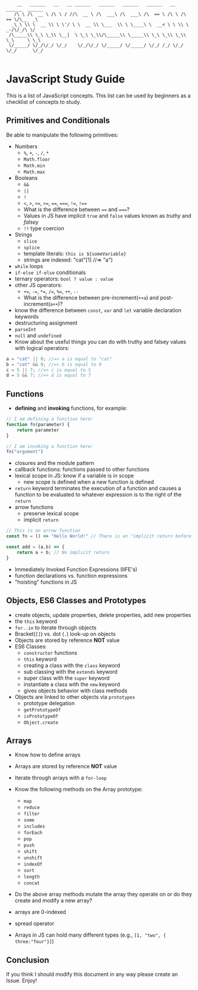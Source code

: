 ```
    __   ______   __   __ ______   ______   ______   ______   __   ______  ______  
   /\ \ /\  __ \ /\ \ / //\  __ \ /\  ___\ /\  ___\ /\  == \ /\ \ /\  == \/\__  _\ 
  _\_\ \\ \  __ \\ \ \'/ \ \  __ \\ \___  \\ \ \____\ \  __< \ \ \\ \  _-/\/_/\ \/ 
 /\_____\\ \_\ \_\\ \__|  \ \_\ \_\\/\_____\\ \_____\\ \_\ \_\\ \_\\ \_\     \ \_\ 
 \/_____/ \/_/\/_/ \/_/    \/_/\/_/ \/_____/ \/_____/ \/_/ /_/ \/_/ \/_/      \/_/ 
	
```

# JavaScript Study Guide

This is a list of JavaScript concepts. This list can be used by beginners as a checklist of concepts to study.

## Primitives and Conditionals

Be able to manipulate the following primitives: 

* Numbers 
    - `%`, `+`, `-`, `/`, `*`
    - `Math.floor` 
    - `Math.min`
    - `Math.max`
* Booleans 
    - `&&` 
    - `||`
    - `!`
    - `<`, `>`, `<=`, `>=`, `==`, `===`, `!=`, `!==`
    - What is the difference between `==` and `===`?
    - Values in JS have implicit `true` and `false` values known as *truthy* and *falsey*
    - `!!` type coercion
* Strings 
    - `slice`
    - `splice` 
    - template literals: `this is ${someVariable}`
    - strings are indexed: "cat"[1] //=> "a")
* `while` loops 
* `if-else if-else` conditionals 
* ternary operators: `bool ? value : value`
* other JS operators: 
    - `+=`, `-=`, `*=`, `/=`, `%=`, `++`, `--`
    - What is the difference between pre-increment(`++a`) and post-increment(`a++`)?
* know the difference between `const`, `var` and `let` variable declaration keywords
* destructuring assignment 
* `parseInt`
* `null` and `undefined`
* Know about the useful things you can do with truthy and falsey values with logical operators: 

```js
a = "cat" || 0; //=> a is equal to "cat"
b = "cat" && 0; //=> b is equal to 0
c = 5 || 7; //=> c is equal to 5 
d = 5 && 7; //=> d is equal to 7
```

## Functions 

* **defining** and **invoking** functions, for example: 

```js 
// I am defining a function here: 
function fn(parameter) {
    return parameter
}

// I am invoking a function here:
fn("argument")
```
* closures and the module pattern
* callback functions: functions passed to other functions
* lexical scope in JS: know if a variable is in scope 
    - new scope is defined when a new function is defined
* `return` keyword terminates the execution of a function and causes a function to be evaluated to whatever expression is to the right of the `return`
* arrow functions
    - preserve lexical scope 
    - implicit `return` 

```js
// This is an arrow function 
const fn = () => "Hello World!" // There is an "implicit return before the "Hello World" 

const add = (a,b) => {
    return a + b; // No implicit return 
}
```

* Immediately Invoked Function Expressions (IIFE's)
* function declarations vs. function expressions 
* "hoisting" functions in JS

## Objects, ES6 Classes and Prototypes

* create objects, update properties, delete properties, add new properties 
* the `this` keyword
* `for..in` to iterate through objects 
* Bracket(`[]`) vs. dot (`.`) look-up on objects
* Objects are stored by reference **NOT** value
* ES6 Classes: 
    - `constructor` functions 
    - `this` keyword
    - creating a class with the `class` keyword 
    - sub classing with the `extends` keyword 
    - super class with the `super` keyword
    - instantiate a class with the `new` keyword
    - gives objects behavior with class methods
* Objects are linked to other objects via `prototypes`
    - prototype delegation 
    - `getPrototypeOf`
    - `isPrototypeOf`
    - `Object.create`

## Arrays 

* Know how to define arrays 
* Arrays are stored by reference **NOT** value
* Iterate through arrays with a `for-loop`
* Know the following methods on the Array prototype: 
    - `map`
    - `reduce` 
    - `filter` 
    - `some` 
    - `includes` 
    - `forEach`
    - `pop`
    - `push`
    - `shift`
    - `unshift` 
    - `indexOf` 
    - `sort`
    - `length`
    - `concat`

* Do the above array methods mutate the array they operate on or do they create and modify a new array?
* arrays are 0-indexed
* spread operator
* Arrays in JS can hold many different types (e.g., `[1, "two", { three:"four"}]`)

## Conclusion 

If you think I should modify this document in any way please create an Issue. Enjoy!